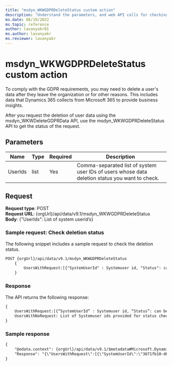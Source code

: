 ```yaml
---
title: "msdyn_WKWGDPRDeleteStatus custom action"
description: "Understand the parameters, and web API calls for checking the status of msdyn_WKWDeleteGDPRData request."
ms.date: 08/19/2022
ms.topic: reference
author: lavanyakr01
ms.author: lavanyakr
ms.reviewer: lavanyakr
---
```

# msdyn_WKWGDPRDeleteStatus custom action 

To comply with the GDPR requirements, you may need to delete a user's data after they leave the organization or for other reasons. This includes data that Dynamics 365 collects from Microsoft 365 to provide business insights. 

After you request the deletion of user data using the msdyn_WKWDeleteGDPRData API, use the msdyn_WKWGDPRDeleteStatus API to get the status of the request.

## Parameters

|Name|Type|Required|Description|
|----|----|----|----|
|UserIds|list|Yes|Comma-separated list of system user IDs of users whose data deletion status you want to check. |

## Request

**Request type**: POST  
**Request URL**: {orgUrl}/api/data/v9.1/msdyn_WKWGDPRDeleteStatus  
**Body**: {"UserIds": List of system userid’s}  

### Sample request: Check deletion status

The following snippet includes a sample request to check the deletion status.

```html
POST {orgUrl}/api/data/v9.1/msdyn_WKWGDPRDeleteStatus
    {
        UsersWithRequest:[{"SystemUserId" : Systemuser id, "Status": can be PROCESSING, COMPLETED or FAILED}],
    }
```

### Response

The API returns the following response:

```html
{
    UsersWithRequest:[{“SystemUserId” : Systemuser id, “Status”: can be PROCESSING, COMPLETED or FAILED}],
    UsersWithNoRequest: List of Systemuser ids provided for status check, but have no GDPR delete request for them
}

```

### Sample response

```html
{
    "@odata.context": {orgUrl}/api/data/v9.1/$metadata#Microsoft.Dynamics.CRM.msdyn_WKWGDPRDeleteStatusResponse,
    "Response": "{\"UsersWithRequest\":[{\"SystemUserId\":\"3671fb10-d6d0-ec11-a7b6-000d3a5bc91c\",\"Status\":\"PROCESSING\"},{\"SystemUserId\":\"5571fb10-d6d0-ec11-a7b6-000d3a5bc91c\",\"Status\":\"PROCESSING\"}],\"UsersWithNoRequest\":[\"7771fb10-d6d0-ec11-a7b6-000d3a5bc91c\"]}"
}
```

